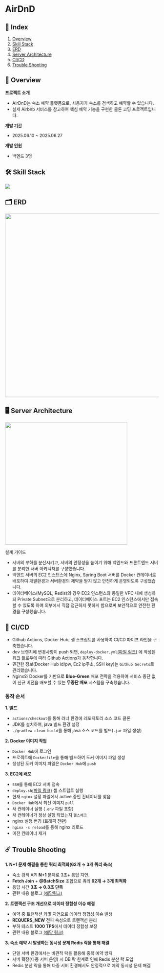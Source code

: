 # AirDnD

## 📝 Index

1. [Overview](#-overview)
2. [Skill Stack](#-skill-stack)
3. [ERD](#-erd)
4. [Server Architecture](#-server-architecture)
5. [CI/CD](#-ci-cd)
6. [Trouble Shooting](#-trouble-shooting)

## 📖 Overview

**프로젝트 소개**

- AirDnD는 숙소 예약 플랫폼으로, 사용자가 숙소를 검색하고 예약할 수 있습니다.
- 실제 Airbnb 서비스를 참고하여 핵심 예약 기능을 구현한 클론 코딩 프로젝트입니다.

**개발 기간**

- 2025.06.10 ~ 2025.06.27

**개발 인원**

- 백엔드 3명

## 🛠️ Skill Stack

<img src="https://mudhub-bucket.s3.ap-northeast-2.amazonaws.com/gist/Skill.png">

## 🗂️ ERD

<img src="https://mudhub-bucket.s3.ap-northeast-2.amazonaws.com/gist/Screenshot+2025-08-14+at+3.55.58%E2%80%AFPM.png" width="600">

## 🖥️ Server Architecture

<img src="https://mudhub-bucket.s3.ap-northeast-2.amazonaws.com/gist/AWS+cloud+diagram.png" height="400">

설계 가이드

- 서버의 부하를 분산시키고, 서버의 안정성을 높이기 위해 백엔드와 프론트엔드 서버를 분리한 서버 아키텍처를 구성했습니다.
- 백엔드 서버의 EC2 인스턴스에 Nginx, Spring Boot 서버를 Docker 컨테이너로 배포하여 개발환경과 서버환경의 제약을 받지 않고 안전하게 운영되도록 구성했습니다.
- 데이터베이스(MySQL, Redis)의 경우 EC2 인스턴스와 동일한 VPC 내에 생성하되 Private Subnet으로 분리하고, 데이터베이스 포트는 EC2 인스턴스에서만 접속할 수 있도록 하여 외부에서 직접
  접근하지 못하게 함으로써 보안적으로 안전한 환경을 구성했습니다.

## 🔄 CI/CD

- Github Actions, Docker Hub, 셸 스크립트를 사용하여 CI/CD 파이프 라인을 구축했습니다.
- dev 브랜치에 변경사항이 push 되면, `deploy-docker.yml`[(파일
  링크)](https://github.com/jang-jinuk/be-airdnd/blob/dev/.github/workflows/deploy-docker.yml) 에 작성된 워크 플로우에 따라 Github
  Actions가 동작합니다.
- 민간한 정보(Docker Hub id/pw, Ec2 ip주소, SSH key)는 `Github Secrets`로 관리했습니다.
- Nginx와 Docker를 기반으로 **Blue-Green** 배포 전략을 적용하여 서비스 중단 없이 신규 버전을 배포할 수 있는 **무중단 배포** 시스템을 구축했습니다.

### 동작 순서

**1. 빌드**

- `actions/checkout`를 통해 러너 환경에 레포지토리 소스 코드 클론
- JDK를 설치하여, java 빌드 환경 설정
- `./gradlew clean build`를 통해 java 소스 코드를 빌드(`.jar` 파일 생성)

**2. Docker 이미지 작업**

- `Docker Hub`에 로그인
- 프로젝트에 `Dockerfile`을 통해 빌드하여 도커 이미지 파일 생성
- 생성된 도커 이미지 파일은 `Docker Hub`에 `push`

**3. EC2에 배포**

- `SSH`를 통해 EC2 서버 접속
- `deploy.sh`[(파일 링크)](https://github.com/jang-jinuk/be-airdnd/blob/dev/deploy.sh) 셸 스트립트 실행
- 현재 `nginx` 설정 파일에서 active 중인 컨테이너를 찾음
- `Docker Hub`에서 최신 이미지 `pull`
- 새 컨테이너 실행 (`.env` 파일 포함)
- 새 컨테이너가 정상 실행 되었는지 `헬스체크`
- nginx 설정 변경 (트래픽 전환)
- `nginx -s reload`를 통해 nginx 리로드
- 이전 컨테이너 제거

## ☄️ Trouble Shooting

**1. N+1 문제 해결을 통한 쿼리 최적화(62개 → 3개 쿼리 축소)**

- 숙소 검색 API **N+1** 문제로 3초+ 응답 지연.
- **Fetch Join** + **@BatchSize** 조합으로 쿼리 **62개 → 3개 최적화**
- 응답 시간 **3초 → 0.3초 단축**
- 관련 내용 블로그 [(해당링크)](https://mudhub.tistory.com/3)

**2. 트랜잭션 구조 개선으로 데이터 정합성 이슈 해결**

- 예약 중 트랜잭션 커밋 지연으로 데이터 정합성 이슈 발생
- **REQUERS_NEW** 전파 속성으로 트랜잭션 분리
- 부하 테스트 **1000 TPS**에서 데이터 정합성 보장
- 관련 내용 블로그 [(해당 링크)](https://mudhub.tistory.com/2)

**3. 숙소 예약 시 발생하는 동시성 문제 Redis 락을 통해 해결**

- 단일 서버 환경에서는 비관적 락을 활용해 중복 예약 방지
- 서버 확장(다중 서버 운영) 시 DB 락 한계로 인해 Redis 분산 락 도입
- Redis 분산 락을 통해 다중 서버 환경에서도 안정적으로 예약 동시성 문제 해결





